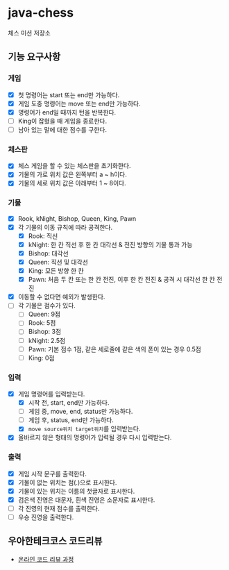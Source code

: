 # java-chess

체스 미션 저장소

## 기능 요구사항

### 게임

- [x] 첫 명령어는 start 또는 end만 가능하다.
- [x] 게임 도중 명령어는 move 또는 end만 가능하다.
- [x] 명령어가 end일 때까지 턴을 반복한다.
- [ ] King이 잡혔을 때 게임을 종료한다.
- [ ] 남아 있는 말에 대한 점수를 구한다.

### 체스판

- [x] 체스 게임을 할 수 있는 체스판을 초기화한다.
- [x] 기물의 가로 위치 값은 왼쪽부터 a ~ h이다.
- [x] 기물의 세로 위치 값은 아래부터 1 ~ 8이다.

### 기물

- [x] Rook, kNight, Bishop, Queen, King, Pawn
- [x] 각 기물의 이동 규칙에 따라 공격한다.
    - [x] Rook: 직선
    - [x] kNight: 한 칸 직선 후 한 칸 대각선 & 전진 방향의 기물 통과 가능
    - [x] Bishop: 대각선
    - [x] Queen: 직선 및 대각선
    - [x] King: 모든 방향 한 칸
    - [x] Pawn: 처음 두 칸 또는 한 칸 전진, 이후 한 칸 전진 & 공격 시 대각선 한 칸 전진
- [x] 이동할 수 없다면 예외가 발생한다.
- [ ] 각 기물은 점수가 있다.
    - [ ] Queen: 9점
    - [ ] Rook: 5점
    - [ ] Bishop: 3점
    - [ ] kNight: 2.5점
    - [ ] Pawn: 기본 점수 1점, 같은 세로줄에 같은 색의 폰이 있는 경우 0.5점
    - [ ] King: 0점

### 입력

- [x] 게임 명령어를 입력받는다.
    - [x] 시작 전, start, end만 가능하다.
    - [ ] 게임 중, move, end, status만 가능하다.
    - [ ] 게임 후, status, end만 가능하다.
    - [x] `move source위치 target위치`를 입력받는다.
- [x] 올바르지 않은 형태의 명령어가 입력될 경우 다시 입력받는다.

### 출력

- [x] 게임 시작 문구를 출력한다.
- [x] 기물이 없는 위치는 점(.)으로 표시한다.
- [x] 기물이 있는 위치는 이름의 첫글자로 표시한다.
- [x] 검은색 진영은 대문자, 흰색 진영은 소문자로 표시한다.
- [ ] 각 진영의 현재 점수를 출력한다.
- [ ] 우승 진영을 출력한다.

## 우아한테크코스 코드리뷰

- [온라인 코드 리뷰 과정](https://github.com/woowacourse/woowacourse-docs/blob/master/maincourse/README.md)
